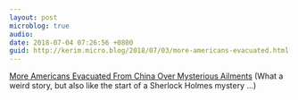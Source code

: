 ```yaml
---
layout: post
microblog: true
audio: 
date: 2018-07-04 07:26:56 +0800
guid: http://kerim.micro.blog/2018/07/03/more-americans-evacuated.html
---
```

[More Americans Evacuated From China Over Mysterious Ailments](https://mobile.nytimes.com/2018/06/30/world/asia/china-sonic-guangzhou.html) (What a weird story, but also like the start of a Sherlock Holmes mystery …)
